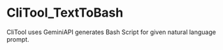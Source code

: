 # CliTool_TextToBash
CliTool uses GeminiAPI generates Bash Script for given natural language prompt.
